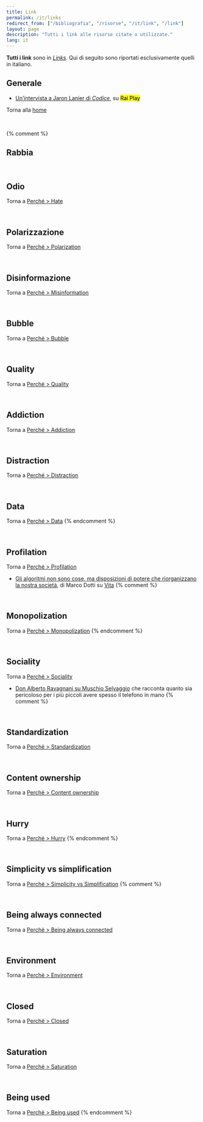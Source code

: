 ```yaml
---
title: Link
permalink: /it/links
redirect_from: ["/bibliografia", "/risorse", "/it/link", "/link"]
layout: page
description: "Tutti i link alle risorse citate o utilizzate."
lang: it
---
```

<div class="blue box">
	<strong>Tutti i link</strong> sono in <a href="/links"><em>Links</em></a>. Qui di seguito sono riportati esclusivamente quelli in italiano.
</div>

## Generale

- [Un’intervista a Jaron Lanier di *Codice*](https://www.raiplay.it/video/2019/08/Codice-intervista-esclusiva-a-Jaron-Lanier-pioniere-della-realta-virtuale-98a38fd9-6fa9-46d6-9b49-f9deccc7d1c6.html "Intervista a Jaron Lanier | Codice | Rai Play"), su <mark class="red">Rai Play</mark>

Torna alla [home](/it/home "Home")

<br>

{% comment %}
## Rabbia

<br>

## Odio

Torna a [Perché > Hate](/perché#odio "Hate")


<br>

## Polarizzazione

Torna a [Perché > Polarization](/perché#polarizzazione"Polarizzazione")

<br>

## Disinformazione

Torna a [Perché > Misinformation](/perché#disinformazione"Disinformazione")


<br>

## Bubble

Torna a [Perché > Bubble](/perché#bolla "Bolla")

<br>

## Quality

Torna a [Perché > Quality](/perché#quality "Quality")

<br>

## Addiction

Torna a [Perché > Addiction](/perché#addiction "Addiction")

<br>

## Distraction

Torna a [Perché > Distraction](/perché#distraction "Distraction")

<br>

## Data

Torna a [Perché > Data](/perché#data "Data")
{% endcomment %}

<br>

## Profilation

Torna a [Perché > Profilation](/perché#profilation "Profilation")

- [Gli algoritmi non sono cose, ma disposizioni di potere che riorganizzano la nostra società](http://www.vita.it/it/interview/2021/01/26/gli-algoritmi-non-sono-cose-ma-disposizioni-di-potere-che-riorganizzan/397/ "Gli algoritmi non sono cose, ma disposizioni di potere che riorganizzano la nostra società"), di Marco Dotti su [Vita](https://www.vita.it)
{% comment %}

<br>

## Monopolization

Torna a [Perché > Monopolization](/perché#monopolization "Monopolization")
{% endcomment %}

<br>

## Sociality

Torna a [Perché > Sociality](/perché#sociality "Sociality")

- [Don Alberto Ravagnani su Muschio Selvaggio](https://youtu.be/aZ2pn0tNoGQ?t=3625 "Ep.33 Don Alberto - Muschio Selvaggio Podcast") che racconta quanto sia pericoloso per i più piccoli avere spesso il telefono in mano
{% comment %}

<br>

## Standardization

Torna a [Perché > Standardization](/perché#standardization "Standardization")

<br>

## Content ownership

Torna a [Perché > Content ownership](/perché#content-ownership "Content Ownership")

<br>

## Hurry

Torna a [Perché > Hurry](/perché#hurry "Hurry")
{% endcomment %}

<br>

## Simplicity vs simplification

Torna a [Perché > Simplicity vs Simplification](/perché#simplicity-vs-simplification "Simplicity vs Simplification")
{% comment %}

<br>

## Being always connected

Torna a [Perché > Being always connected](/perché#being-always-connected "Being Always Connected")

<br>

## Environment

Torna a [Perché > Environment](/perché#environment "Environment")

<br>

## Closed

Torna a [Perché > Closed](/perché#closed "Closed")

<br>

## Saturation

Torna a [Perché > Saturation](/perché#saturation "Saturation")

<br>

## Being used

Torna a [Perché > Being used](/perché#being-used "Being used")
{% endcomment %}